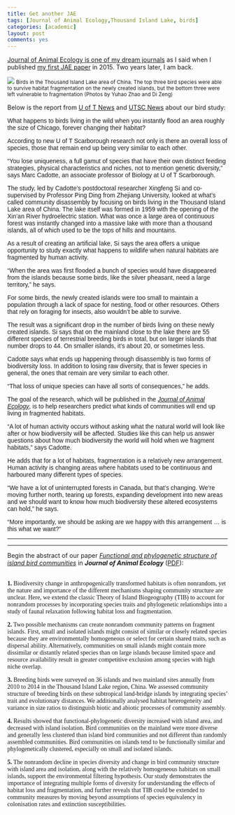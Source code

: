```yaml
---
title: Get another JAE
tags: [Journal of Animal Ecology,Thousand Island Lake, birds]
categories: [academic]
layout: post
comments: yes
---
```


[Journal of Animal Ecology is one of my dream journals](http://sixf.org/en/2015/12/get-a-JAE/) as I said when I published [my first JAE paper](http://onlinelibrary.wiley.com/doi/10.1111/1365-2656.12478/abstract) in 2015. Two years later, I am back.

![](http://sixf.org/files/images/2017/jae2.jpg)
<small>Birds in the Thousand Island Lake area of China. The top three bird species were able to survive habitat fragmentation on the newly created islands, but the bottom three were left vulnerable to fragmentation (Photos by Yuhao Zhao and Di Zeng)</small>

Below is the report from [U of T News](https://www.utoronto.ca/news/what-happens-wildlife-when-humans-alter-their-habitat-u-t-research-sheds-some-light) and [UTSC News](http://ose.utsc.utoronto.ca/ose/story.php?id=9218&sectid=1) about our bird study:
<div style="font-family: arial, serif;"><p>What happens to birds living in the wild when you instantly flood an area roughly the size of Chicago, forever changing their habitat?</p>
<p>According to new U of T Scarborough research not only is there an overall loss of species, those that remain end up being very similar to each other.</p>
<p>“You lose uniqueness, a full gamut of species that have their own distinct feeding strategies, physical characteristics and niches, not to mention genetic diversity,” says Marc Cadotte, an associate professor of Biology at U of T Scarborough.</p>
<p>The study, led by Cadotte’s postdoctoral researcher Xingfeng Si and co-supervised by Professor Ping Ding from Zhejiang University, looked at what’s called community disassembly by focusing on birds living in the Thousand Island Lake area of China. The lake itself was formed in 1959 with the opening of the Xin’an River hydroelectric station. What was once a large area of continuous forest was instantly changed into a massive lake with more than a thousand islands, all of which used to be the tops of hills and mountains.</p>
<p>As a result of creating an artificial lake, Si says the area offers a unique opportunity to study exactly what happens to wildlife when natural habitats are fragmented by human activity.</p>
<p>“When the area was first flooded a bunch of species would have disappeared from the islands because some birds, like the silver pheasant, need a large territory,” he says.</p>
<p>For some birds, the newly created islands were too small to maintain a population through a lack of space for nesting, food or other resources. Others that rely on foraging for insects, also wouldn’t be able to survive.</p>
<p>The result was a significant drop in the number of birds living on these newly created islands. Si says that on the mainland close to the lake there are 55 different species of terrestrial breeding birds in total, but on larger islands that number drops to 44. On smaller islands, it’s about 20, or sometimes less. </p>
<p>Cadotte says what ends up happening through disassembly is two forms of biodiversity loss. In addition to losing raw diversity, that is fewer species in general, the ones that remain are very similar to each other.</p>
<p>“That loss of unique species can have all sorts of consequences,” he adds. </p>
<p>The goal of the research, which will be published in the <a href="http://onlinelibrary.wiley.com/doi/10.1111/1365-2656.12650/full"><em>Journal of Animal Ecology</em></a>, is to help researchers predict what kinds of communities will end up living in fragmented habitats.  </p>
<p>“A lot of human activity occurs without asking what the natural world will look like after or how biodiversity will be affected. Studies like this can help us answer questions about how much biodiversity the world will hold when we fragment habitats,” says Cadotte.</p>
<p>He adds that for a lot of habitats, fragmentation is a relatively new arrangement. Human activity is changing areas where habitats used to be continuous and harboured many different types of species. </p>
<p>“We have a lot of uninterrupted forests in Canada, but that’s changing. We’re moving further north, tearing up forests, expanding development into new areas and we should want to know how much biodiversity these altered ecosystems can hold,” he says.</p>
<p>“More importantly, we should be asking are we happy with this arrangement … is this what we want?” </p></div>

------

Begin the abstract of our paper [*Functional and phylogenetic structure of island bird communities*](http://onlinelibrary.wiley.com/doi/10.1111/1365-2656.12650/full) in ***Journal of Animal Ecology*** ([PDF](https://www.researchgate.net/profile/Xingfeng_Si/publication/313294887_Functional_and_phylogenetic_structure_of_island_bird_communities/links/58a1a79545851598baba7a37/Functional-and-phylogenetic-structure-of-island-bird-communities.pdf)):<br/>
<br/><div style="font-family: Palatino, serif;"><p><b>1.</b> Biodiversity change in anthropogenically transformed habitats is often nonrandom, yet the nature and importance of the different mechanisms shaping community structure are unclear. Here, we extend the classic Theory of Island Biogeography (TIB) to account for nonrandom processes by incorporating species traits and phylogenetic relationships into a study of faunal relaxation following habitat loss and fragmentation.</p><p><b>2.</b> Two possible mechanisms can create nonrandom community patterns on fragment islands. First, small and isolated islands might consist of similar or closely related species because they are environmentally homogeneous or select for certain shared traits, such as dispersal ability. Alternatively, communities on small islands might contain more dissimilar or distantly related species than on large islands because limited space and resource availability result in greater competitive exclusion among species with high niche overlap.</p><p><b>3.</b> Breeding birds were surveyed on 36 islands and two mainland sites annually from 2010 to 2014 in the Thousand Island Lake region, China. We assessed community structure of breeding birds on these subtropical land-bridge islands by integrating species’ trait and evolutionary distances. We additionally analysed habitat heterogeneity and variance in size ratios to distinguish biotic and abiotic processes of community assembly.</p><p><b>4.</b> Results showed that functional-phylogenetic diversity increased with island area, and decreased with island isolation. Bird communities on the mainland were more diverse and generally less clustered than island bird communities and not different than randomly assembled communities. Bird communities on islands tend to be functionally similar and phylogenetically clustered, especially on small and isolated islands.</p><p><b>5.</b> The nonrandom decline in species diversity and change in bird community structure with island area and isolation, along with the relatively homogeneous habitats on small islands, support the environmental filtering hypothesis. Our study demonstrates the importance of integrating multiple forms of diversity for understanding the effects of habitat loss and fragmentation, and further reveals that TIB could be extended to community measures by moving beyond assumptions of species equivalency in colonisation rates and extinction susceptibilities.</p></div>